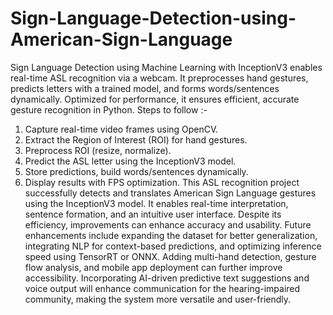 # Sign-Language-Detection-using-American-Sign-Language
Sign Language Detection using Machine Learning with InceptionV3 enables real-time ASL recognition via a webcam. It preprocesses hand gestures, predicts letters with a trained model, and forms words/sentences dynamically. Optimized for performance, it ensures efficient, accurate gesture recognition in Python.
Steps to follow :- 
1. Capture real-time video frames using OpenCV.  
2. Extract the Region of Interest (ROI) for hand gestures.  
3. Preprocess ROI (resize, normalize).  
4. Predict the ASL letter using the InceptionV3 model.  
5. Store predictions, build words/sentences dynamically.  
6. Display results with FPS optimization.
This ASL recognition project successfully detects and translates American Sign Language gestures using the InceptionV3 model. It enables real-time interpretation, sentence formation, and an intuitive user interface. Despite its efficiency, improvements can enhance accuracy and usability. Future enhancements include expanding the dataset for better generalization, integrating NLP for context-based predictions, and optimizing inference speed using TensorRT or ONNX. Adding multi-hand detection, gesture flow analysis, and mobile app deployment can further improve accessibility. Incorporating AI-driven predictive text suggestions and voice output will enhance communication for the hearing-impaired community, making the system more versatile and user-friendly.
